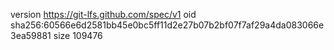 version https://git-lfs.github.com/spec/v1
oid sha256:60566e6d2581bb45e0bc5ff11d2e27b07b2bf07f7af29a4da083066e3ea59881
size 109476
